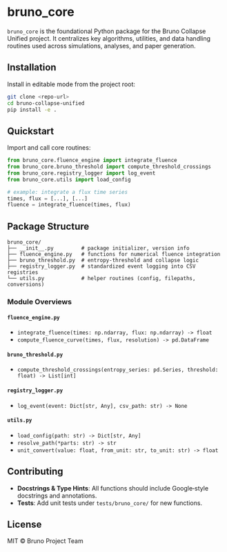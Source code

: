 # bruno\_core

`bruno_core` is the foundational Python package for the Bruno Collapse Unified project. It centralizes key algorithms, utilities, and data handling routines used across simulations, analyses, and paper generation.

## Installation

Install in editable mode from the project root:

```bash
git clone <repo-url>
cd bruno-collapse-unified
pip install -e .
```

## Quickstart

Import and call core routines:

```python
from bruno_core.fluence_engine import integrate_fluence
from bruno_core.bruno_threshold import compute_threshold_crossings
from bruno_core.registry_logger import log_event
from bruno_core.utils import load_config

# example: integrate a flux time series
times, flux = [...], [...]
fluence = integrate_fluence(times, flux)
```

## Package Structure

```
bruno_core/
├── __init__.py         # package initializer, version info
├── fluence_engine.py   # functions for numerical fluence integration
├── bruno_threshold.py  # entropy‐threshold and collapse logic
├── registry_logger.py  # standardized event logging into CSV registries
└── utils.py            # helper routines (config, filepaths, conversions)
```

### Module Overviews

#### `fluence_engine.py`

* `integrate_fluence(times: np.ndarray, flux: np.ndarray) -> float`
* `compute_fluence_curve(times, flux, resolution) -> pd.DataFrame`

#### `bruno_threshold.py`

* `compute_threshold_crossings(entropy_series: pd.Series, threshold: float) -> List[int]`

#### `registry_logger.py`

* `log_event(event: Dict[str, Any], csv_path: str) -> None`

#### `utils.py`

* `load_config(path: str) -> Dict[str, Any]`
* `resolve_path(*parts: str) -> str`
* `unit_convert(value: float, from_unit: str, to_unit: str) -> float`

## Contributing

* **Docstrings & Type Hints**: All functions should include Google‐style docstrings and annotations.
* **Tests**: Add unit tests under `tests/bruno_core/` for new functions.

## License

MIT © Bruno Project Team
